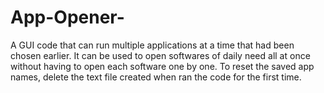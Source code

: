 # App-Opener-
A GUI code that can run multiple applications at a time that had been chosen earlier. It can be used to open softwares of daily need all at once without having to open each software one by one. To reset the saved app names, delete the text file created when ran the code for the first time. 
